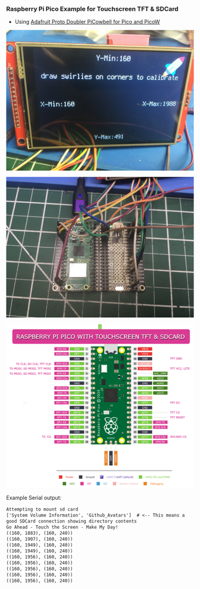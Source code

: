 ### Raspberry Pi Pico Example for Touchscreen TFT & SDCard
- Using [Adafruit Proto Doubler PiCowbell for Pico and PicoW](https://www.adafruit.com/product/5906)

![Pi Pico with Touchscreen Example](https://raw.githubusercontent.com/DJDevon3/My_Circuit_Python_Projects/main/Boards/raspberrypi/Raspberry%20Pi%20Pico/3.5%20ST7796S%20TFT/Touchscreen%20and%20SDCard%20Example/IMG_1543.JPG)

![Pi Pico on Cowbell Doubler](https://raw.githubusercontent.com/DJDevon3/My_Circuit_Python_Projects/main/Boards/raspberrypi/Raspberry%20Pi%20Pico/3.5%20ST7796S%20TFT/Touchscreen%20and%20SDCard%20Example/IMG_1544.jpg)

![Project Pinout Diagram](https://raw.githubusercontent.com/DJDevon3/My_Circuit_Python_Projects/main/Boards/raspberrypi/Raspberry%20Pi%20Pico/3.5%20ST7796S%20TFT/Touchscreen%20and%20SDCard%20Example/RaspberryPiPico_Touchscreen_SDCard_layout.jpg)

Example Serial output:
```
Attempting to mount sd card
['System Volume Information', 'Github_Avatars']  # <-- This means a good SDCard connection showing directory contents
Go Ahead - Touch the Screen - Make My Day!
((160, 1883), (160, 240))
((160, 1907), (160, 240))
((160, 1949), (160, 240))
((160, 1949), (160, 240))
((160, 1956), (160, 240))
((160, 1956), (160, 240))
((160, 1956), (160, 240))
((160, 1956), (160, 240))
((160, 1956), (160, 240))
```
